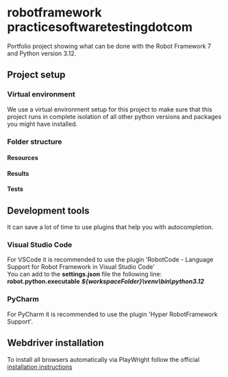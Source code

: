 # robotframework practicesoftwaretestingdotcom
Portfolio project showing what can be done with the Robot Framework 7 and Python version 3.12.

## Project setup

### Virtual environment
We use a virtual environment setup for this project to make sure that this project runs in complete isolation of all other python versions and packages you might have installed.

### Folder structure

#### Resources

#### Results

#### Tests

## Development tools
It can save a lot of time to use plugins that help you with autocompletion.

### Visual Studio Code
For VSCode it is recommended to use the plugin 'RobotCode - Language Support for Robot Framework in Visual Studio Code'  
You can add to the **settings.json** file the following line: **robot.python.executable** ***${workspaceFolder}\venv\bin\python3.12***

### PyCharm
For PyCharm it is recommended to use the plugin 'Hyper RobotFramework Support'.

## Webdriver installation
To install all browsers automatically via PlayWright follow the official [installation instructions](https://docs.robotframework.org/docs/different_libraries/browser#installation-instructions)   
